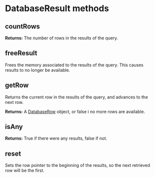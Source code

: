 # DatabaseResult methods

## countRows

**Returns:** The number of rows in the results of the query.

## freeResult

Frees the memory associated to the results of the query. This causes results to no longer be available.

## getRow

Returns the current row in the results of the query, and advances to the next row.

**Returns:** A [DatabaseRow](../databaserow.md) object, or false i no more rows are available.

## isAny

**Returns:** True if there were any results, false if not.

## reset

Sets the row pointer to the beginning of the results, so the next retrieved row will be the first.



